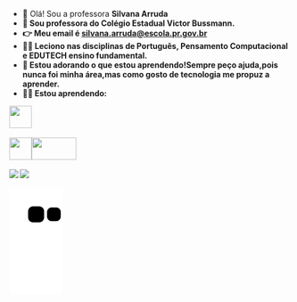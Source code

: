- 👋 Olá! Sou a professora <STRONG>Silvana Arruda<STRONG>
- 👀 Sou professora do Colégio Estadual Victor Bussmann.
- 👉 Meu email é silvana.arruda@escola.pr.gov.br
- 🙋‍♀️ Leciono nas disciplinas de Português, Pensamento Computacional e EDUTECH ensino fundamental.
- 💞️ Estou adorando o que estou aprendendo!Sempre peço ajuda,pois nunca foi minha área,mas como gosto de tecnologia me propuz a aprender.
- 👩‍🔬  Estou aprendendo:

<img src="https://cdn.jsdelivr.net/gh/devicons/devicon/icons/java/java-original.svg" width="40" height="40"/>

<img src="https://cdn.jsdelivr.net/gh/devicons/devicon/icons/linux/linux-original.svg" width="40" height="40"/><img src="https://img.shields.io/badge/GitHub-100000?style=for-the-badge&logo=github&logoColor=white" width="80" height="40"/>
<div>


<a href="https://youtube.com/channel/UCL8TAG1mxF8KVA2O-5wV7bQ" target="_blank"><img src="https://img.shields.io/badge/YouTube-FF0000?style=for-the-badge&logo=youtube&logoColor=white" target="_blank"></a>
<a href="https://instagram.com/silvanaarruda771" target="_blank"><img src="https://img.shields.io/badge/-Instagram-%23E4405F?style=for-the-badge&logo=instagram&logoColor=white" target="_blank"></a>

![Snake animation](https://github.com/anarru/anarru/blob/output/github-contribution-grid-snake.svg)

